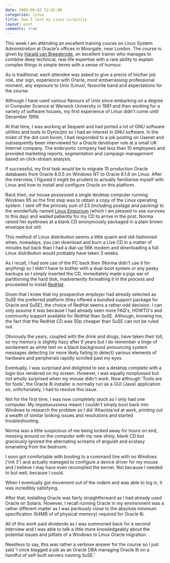 ```yaml
---
date: 2009-06-02 22:02:08
categories: linux
title: how I lost my Linux virginity
layout: post
comments: true
---
```

This week I am attending an excellent training course on Linux System
Administration at Oracle's offices in Moorgate, near London. The course
is given by
[Harald van Breederode](http://prutser.wordpress.com/about/), 
an excellent trainer
who manages to combine deep technical, real-life expertise with a rare
ability to explain complex things in simple terms with a sense of
humour.

As is traditional, each attendee was asked to give a precis of his/her
job role, star sign, experience with Oracle, most embarrassing
professional moment, any exposure to Unix (Linux), favourite band and
expectations for the course.

Although I have used various flavours of Unix since embarking on a
degree in Computer Science at Warwick University in 1981 and then
working for a variety of software houses, my first experience of Linux
didn't come until December 1999.

At that time, I was working at Sequent and had ported a lot of GNU
software utilities and tools to Dynix/ptx so I had an interest in GNU
software. In the midst of the dot com boom, I had responded to a job
posting on Usenet and subsequently been interviewed for a Oracle
developer role at a small UK Internet company. The embryonic company had
less than 10 employees and provided marketing reports, segmentation and
campaign management based on click-stream analysis.

If successful, my first task would be to migrate 15 production Oracle
databases from Oracle 8.0.5 on Windows NT to Oracle 8.1.6 on Linux.
After the interview, I figured it might be prudent to actually
familiarise myself with Linux and how to install and configure Oracle on
this platform.

Back then, our house possessed a single desktop computer running Windows
95 so the first step was to obtain a copy of the Linux operating system.
I sent off the princely sum of &pound;3 (including postage and packing) to the
wonderfully named [Linux Emporium](http://www.linuxemporium.co.uk/)
(which I am pleased to see survives to this day) and waited patiently
for my CD to arrive in the post. Norma raised her eyebrows at a blank CD
anonymously packaged in a plain brown envelope but still.

This method of Linux distribution seems a little quaint and
old-fashioned when, nowadays, you can download and burn a Live CD in a
matter of minutes but back than I had a dial-up 56K modem and
downloading a full Linux distribution would probably have taken 3 weeks.

As I recall, I had sole use of the PC back then (Norma didn't use it for
anything) so I didn't have to bother with a dual-boot system or any
pesky backups so I simply inserted the CD, immediately made a pigs ear
of partitioning the hard disk, inadvertently formatting it in the
process and proceeded to install [RedHat](http://www.redhat.com/).

Given that I knew that my prospective employer had already selected as
SuSE the preferred platform (they offered a bundled support package for
Oracle and SuSE), the choice of RedHat seems a rather odd decision. I
can only assume it was because I had already seen more FAQ's, HOWTO's
and community support available for RedHat than SuSE. Although, knowing
me, the fact that the RedHat CD was 50p cheaper than SuSE can not be
ruled out.

Obviously the years, coupled with the drink and drugs, have taken their
toll, so my memory is slightly hazy after 9 years but I do remember a
tinge of excitement as white text on a black background announcing
system messages detecting (or more likely failing to detect) various
elements of hardware and peripherals rapidly scrolled past my eyes.

Eventually, I was surprised and delighted to see a desktop complete with
a login box rendered on my screen. However, I was equally nonplussed but
not wholly surprised when my mouse didn't work. Now although 'Tools are
for fools', the Oracle 8i installer is normally run as a GUI (Java)
application so, unfortunately, I had to resolve this issue.

Not for the first time, I was now completely stuck as I only had one
computer. My impetuousness meant I couldn't simply boot back into
Windows to research the problem so I did 'Altavista'ed at work, printing
out a wealth of similar looking issues and resolutions and started
troubleshooting.

Norma was a little suspicious of me being locked away for hours on end,
messing around on the computer with my new shiny, blank CD but
graciously ignored the alternating screams of anguish and ecstasy
emanating from the bedroom.

I soon got comfortable with booting to a command line with no Windows
('init 3') and actually managed to configure a device driver for my
mouse and I believe I may have even recompiled the kernel. Not because I
needed to but well, because I could.

When I eventually got movement out of the rodent and was able to log in,
it was incredibly satisfying.

After that, installing Oracle was fairly straightforward as I had
already used Oracle on Solaris. However, I recall running Oracle in my
environment was a rather different matter as I was perilously close to
the absolute minimum specification (64MB of of physical memory) required
for Oracle 8i.

All of this work paid dividends as I was summoned back for a second
interview and I was able to talk a little more knowledgeably about the
potential issues and pitfalls of a Windows to Linux Oracle migration.

Needless to say, this was rather a verbose answer for the course so I
just said 'I once blagged a job as an Oracle DBA managing Oracle 8i on a
handful of self-built servers running SuSE.'
